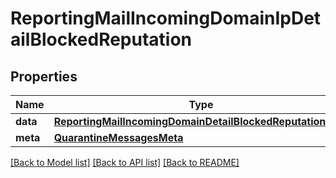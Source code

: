 # ReportingMailIncomingDomainIpDetailBlockedReputation

## Properties
Name | Type | Description | Notes
------------ | ------------- | ------------- | -------------
**data** | [**ReportingMailIncomingDomainDetailBlockedReputationData**](ReportingMailIncomingDomainDetailBlockedReputationData.md) |  | [optional] 
**meta** | [**QuarantineMessagesMeta**](QuarantineMessagesMeta.md) |  | [optional] 

[[Back to Model list]](../README.md#documentation-for-models) [[Back to API list]](../README.md#documentation-for-api-endpoints) [[Back to README]](../README.md)

